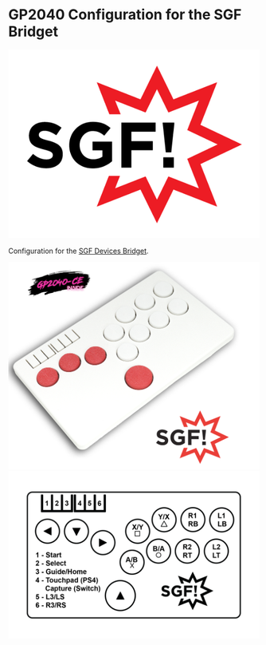 # GP2040 Configuration for the SGF Bridget

![SGF Logo](https://github.com/OpenStickCommunity/GP2040-CE/blob/main/configs/SGFBridget/assets/SGF_Logo.png)

Configuration for the [SGF Devices Bridget](https://sgfdevices.com/products/sgf-bridget-mx-stickless-controller).  

![SGF Bridget](https://github.com/OpenStickCommunity/GP2040-CE/blob/main/configs/SGFBridget/assets/SGF_Bridget.png)
![SGF Bridget Layout](https://github.com/OpenStickCommunity/GP2040-CE/blob/main/configs/SGFBridget/assets/SGF_Bridget_Layout.jpg)